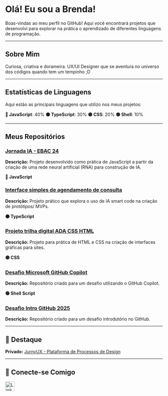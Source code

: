 # Olá! Eu sou a Brenda!

Boas-vindas ao meu perfil no GitHub! Aqui você encontrará projetos que desenvolvi para explorar na prática o aprendizado de diferentes linguagens de programação.

---

## Sobre Mim

Curiosa, criativa e dorameira. UX/UI Designer que se aventura no universo dos códigos quando tem um tempinho ;D

---

## Estatísticas de Linguagens

Aqui estão as principais linguagens que utilizo nos meus projetos:

**🔵 JavaScript**: 40%
**🟠 TypeScript**: 30%
**🟣 CSS**: 20%
**🟢 Shell**: 10% 

---

## Meus Repositórios

### [Jornada IA - EBAC 24](https://github.com/a-mo-ra/Jornada-IA---EBAC-24)
**Descrição:** Projeto desenvolvido como prática de JavaScript a partir da criação de uma rede neural artificial (RNA) para construção de IA.

**🔵 JavaScript**

  
### [Interface simples de agendamento de consulta](https://github.com/a-mo-ra/Interface-simples-de-agendamendo-de-consulta)
**Descrição:** Projeto prático que explora o uso de IA smart code na criação de protótipos/ MVPs.

**🟠 TypeScript**


### [Projeto trilha digital ADA CSS HTML](https://github.com/a-mo-ra/Projeto-trilha-digital-ADA-CSS-HTML)
**Descrição:** Projeto para prática de HTML e CSS na criação de interfaces gráficas para sites.

**🟣 CSS**


### [Desafio Microsoft GitHub Copilot](https://github.com/a-mo-ra/desafio-microsoft-github-copilot)
**Descrição:** Repositório criado para um desafio utilizando o GitHub Copilot.

**🟢 Shell Script**


### [Desafio Intro GitHub 2025](https://github.com/a-mo-ra/desafio-intro-github-2025)
**Descrição:** Repositório criado para um desafio introdutório no GitHub.


---

## 🌟 Destaque

**Privado:** [JurnyUX - Plataforma de Processos de Design](#)

---


## 🚀 Conecte-se Comigo

[<img src='https://img.shields.io/badge/LinkedIn-0077B5?style=for-the-badge&logo=linkedin&logoColor=white' alt='Linkedin' height='30'>](https://www.linkedin.com/in/be-moreno/)


